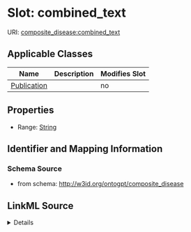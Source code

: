 

# Slot: combined_text

URI: [composite_disease:combined_text](http://w3id.org/ontogpt/composite_disease/combined_text)



<!-- no inheritance hierarchy -->





## Applicable Classes

| Name | Description | Modifies Slot |
| --- | --- | --- |
| [Publication](Publication.md) |  |  no  |







## Properties

* Range: [String](String.md)





## Identifier and Mapping Information







### Schema Source


* from schema: http://w3id.org/ontogpt/composite_disease




## LinkML Source

<details>
```yaml
name: combined_text
from_schema: http://w3id.org/ontogpt/composite_disease
rank: 1000
alias: combined_text
owner: Publication
domain_of:
- Publication
range: string

```
</details>